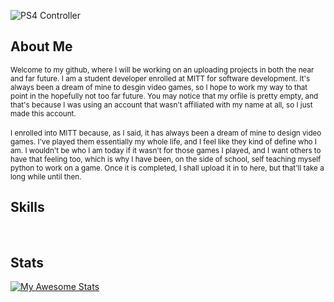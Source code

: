 ![PS4 Controller](/LamingerShaun/LamingerShaun/media.banner.jpg)

## About Me
<sub>Welcome to my github, where I will be working on an uploading projects in both the near and far future. I am a student developer enrolled at MITT
for software development. It's always been a dream of mine to desgin video games, so I hope to work my way to that point in the hopefully not too far future. You
may  notice that my orfile is pretty empty, and that's because I was using an account that wasn't affiliated with my name at all, so I just made this account.</sub>
<br>
<br>
<sub>I enrolled into MITT because, as I said, it has always been a dream of mine to design video games. I've played them essentially my whole life, and I feel
like they kind of define who I am. I wouldn't be who I am today if it wasn't for those games I played, and I want others to have that feeling too, which is why
I have been, on the side of school, self teaching myself python to work on a game. Once it is completed, I shall upload it in to here, but that'll take a
long while until then.</sub>
<br>

## Skills
<img src="https://camo.githubusercontent.com/62f6e8463988f84339955fe80268352565a0e1b27b8811947a51668f07d73691/68747470733a2f2f696d672e736869656c64732e696f2f62616467652f636f64652d6a6176617363726970742d696e666f726d6174696f6e616c3f7374796c653d666f722d7468652d6261646765266c6f676f3d6a617661736372697074266c6f676f436f6c6f723d776869746526636f6c6f723d353162653864" alt="" data-canonical-src="https://img.shields.io/badge/code-javascript-informational?style=for-the-badge&amp;logo=javascript&amp;logoColor=white&amp;color=51be8d" style="max-width: 100%;">
<img src="https://camo.githubusercontent.com/41a4923516db87ca0a9b933923ef14ea019c48982615a3f5a7183d13abb1c317/68747470733a2f2f696d672e736869656c64732e696f2f62616467652f7765622d68746d6c2d696e666f726d6174696f6e616c3f7374796c653d666f722d7468652d6261646765266c6f676f3d68746d6c35266c6f676f436f6c6f723d776869746526636f6c6f723d353162653864" alt="" data-canonical-src="https://img.shields.io/badge/web-html-informational?style=for-the-badge&amp;logo=html5&amp;logoColor=white&amp;color=51be8d" style="max-width: 100%;">
<a target="_blank" rel="noopener noreferrer nofollow" href="https://camo.githubusercontent.com/d2d069a2b28efbdc8b461ab3c6f4d0d702c38334eaaf67c949873676b9c5ac6a/68747470733a2f2f696d672e736869656c64732e696f2f62616467652f7765622d6373732d696e666f726d6174696f6e616c3f7374796c653d666f722d7468652d6261646765266c6f676f3d63737333266c6f676f436f6c6f723d776869746526636f6c6f723d353162653864"><img src="https://camo.githubusercontent.com/d2d069a2b28efbdc8b461ab3c6f4d0d702c38334eaaf67c949873676b9c5ac6a/68747470733a2f2f696d672e736869656c64732e696f2f62616467652f7765622d6373732d696e666f726d6174696f6e616c3f7374796c653d666f722d7468652d6261646765266c6f676f3d63737333266c6f676f436f6c6f723d776869746526636f6c6f723d353162653864" alt="" data-canonical-src="https://img.shields.io/badge/web-css-informational?style=for-the-badge&amp;logo=css3&amp;logoColor=white&amp;color=51be8d" style="max-width: 100%;"></a>
<br>

## Stats
[![My Awesome Stats](https://awesome-github-stats.azurewebsites.net/user-stats/LamingerShaun?cardType=github&theme=github-dark)](https://git.io/awesome-stats-card)

